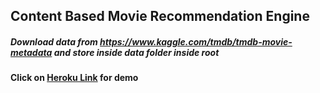 ## Content Based Movie Recommendation Engine  

##### Download data from https://www.kaggle.com/tmdb/tmdb-movie-metadata and store inside data folder inside root

#### Click on  [Heroku Link](https://movierecommenderpd.herokuapp.com/) for demo